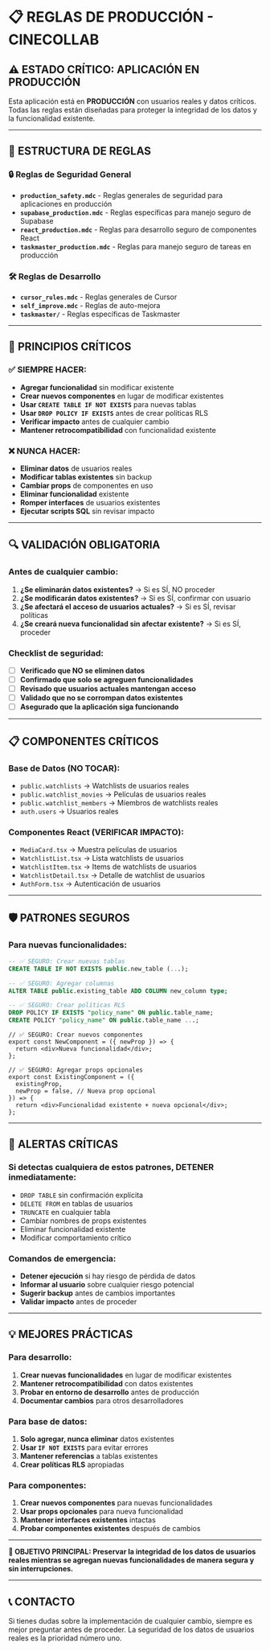 # 📋 **REGLAS DE PRODUCCIÓN - CINECOLLAB**

## **⚠️ ESTADO CRÍTICO: APLICACIÓN EN PRODUCCIÓN**

Esta aplicación está en **PRODUCCIÓN** con usuarios reales y datos críticos. Todas las reglas están diseñadas para proteger la integridad de los datos y la funcionalidad existente.

---

## **📁 ESTRUCTURA DE REGLAS**

### **🔒 Reglas de Seguridad General**

- **`production_safety.mdc`** - Reglas generales de seguridad para aplicaciones en producción
- **`supabase_production.mdc`** - Reglas específicas para manejo seguro de Supabase
- **`react_production.mdc`** - Reglas para desarrollo seguro de componentes React
- **`taskmaster_production.mdc`** - Reglas para manejo seguro de tareas en producción

### **🛠️ Reglas de Desarrollo**

- **`cursor_rules.mdc`** - Reglas generales de Cursor
- **`self_improve.mdc`** - Reglas de auto-mejora
- **`taskmaster/`** - Reglas específicas de Taskmaster

---

## **🚨 PRINCIPIOS CRÍTICOS**

### **✅ SIEMPRE HACER:**

- **Agregar funcionalidad** sin modificar existente
- **Crear nuevos componentes** en lugar de modificar existentes
- **Usar `CREATE TABLE IF NOT EXISTS`** para nuevas tablas
- **Usar `DROP POLICY IF EXISTS`** antes de crear políticas RLS
- **Verificar impacto** antes de cualquier cambio
- **Mantener retrocompatibilidad** con funcionalidad existente

### **❌ NUNCA HACER:**

- **Eliminar datos** de usuarios reales
- **Modificar tablas existentes** sin backup
- **Cambiar props** de componentes en uso
- **Eliminar funcionalidad** existente
- **Romper interfaces** de usuarios existentes
- **Ejecutar scripts SQL** sin revisar impacto

---

## **🔍 VALIDACIÓN OBLIGATORIA**

### **Antes de cualquier cambio:**

1. **¿Se eliminarán datos existentes?** → Si es SÍ, NO proceder
2. **¿Se modificarán datos existentes?** → Si es SÍ, confirmar con usuario
3. **¿Se afectará el acceso de usuarios actuales?** → Si es SÍ, revisar políticas
4. **¿Se creará nueva funcionalidad sin afectar existente?** → Si es SÍ, proceder

### **Checklist de seguridad:**

- [ ] **Verificado que NO se eliminen datos**
- [ ] **Confirmado que solo se agreguen funcionalidades**
- [ ] **Revisado que usuarios actuales mantengan acceso**
- [ ] **Validado que no se corrompan datos existentes**
- [ ] **Asegurado que la aplicación siga funcionando**

---

## **📋 COMPONENTES CRÍTICOS**

### **Base de Datos (NO TOCAR):**

- `public.watchlists` → Watchlists de usuarios reales
- `public.watchlist_movies` → Películas de usuarios reales
- `public.watchlist_members` → Miembros de watchlists reales
- `auth.users` → Usuarios reales

### **Componentes React (VERIFICAR IMPACTO):**

- `MediaCard.tsx` → Muestra películas de usuarios
- `WatchlistList.tsx` → Lista watchlists de usuarios
- `WatchlistItem.tsx` → Items de watchlists de usuarios
- `WatchlistDetail.tsx` → Detalle de watchlist de usuarios
- `AuthForm.tsx` → Autenticación de usuarios

---

## **🛡️ PATRONES SEGUROS**

### **Para nuevas funcionalidades:**

```sql
-- ✅ SEGURO: Crear nuevas tablas
CREATE TABLE IF NOT EXISTS public.new_table (...);

-- ✅ SEGURO: Agregar columnas
ALTER TABLE public.existing_table ADD COLUMN new_column type;

-- ✅ SEGURO: Crear políticas RLS
DROP POLICY IF EXISTS "policy_name" ON public.table_name;
CREATE POLICY "policy_name" ON public.table_name ...;
```

```tsx
// ✅ SEGURO: Crear nuevos componentes
export const NewComponent = ({ newProp }) => {
  return <div>Nueva funcionalidad</div>;
};

// ✅ SEGURO: Agregar props opcionales
export const ExistingComponent = ({
  existingProp,
  newProp = false, // Nueva prop opcional
}) => {
  return <div>Funcionalidad existente + nueva opcional</div>;
};
```

---

## **🚨 ALERTAS CRÍTICAS**

### **Si detectas cualquiera de estos patrones, DETENER inmediatamente:**

- `DROP TABLE` sin confirmación explícita
- `DELETE FROM` en tablas de usuarios
- `TRUNCATE` en cualquier tabla
- Cambiar nombres de props existentes
- Eliminar funcionalidad existente
- Modificar comportamiento crítico

### **Comandos de emergencia:**

- **Detener ejecución** si hay riesgo de pérdida de datos
- **Informar al usuario** sobre cualquier riesgo potencial
- **Sugerir backup** antes de cambios importantes
- **Validar impacto** antes de proceder

---

## **💡 MEJORES PRÁCTICAS**

### **Para desarrollo:**

1. **Crear nuevas funcionalidades** en lugar de modificar existentes
2. **Mantener retrocompatibilidad** con datos existentes
3. **Probar en entorno de desarrollo** antes de producción
4. **Documentar cambios** para otros desarrolladores

### **Para base de datos:**

1. **Solo agregar, nunca eliminar** datos existentes
2. **Usar `IF NOT EXISTS`** para evitar errores
3. **Mantener referencias** a tablas existentes
4. **Crear políticas RLS** apropiadas

### **Para componentes:**

1. **Crear nuevos componentes** para nuevas funcionalidades
2. **Usar props opcionales** para nueva funcionalidad
3. **Mantener interfaces existentes** intactas
4. **Probar componentes existentes** después de cambios

---

**🎯 OBJETIVO PRINCIPAL: Preservar la integridad de los datos de usuarios reales mientras se agregan nuevas funcionalidades de manera segura y sin interrupciones.**

---

## **📞 CONTACTO**

Si tienes dudas sobre la implementación de cualquier cambio, siempre es mejor preguntar antes de proceder. La seguridad de los datos de usuarios reales es la prioridad número uno.

